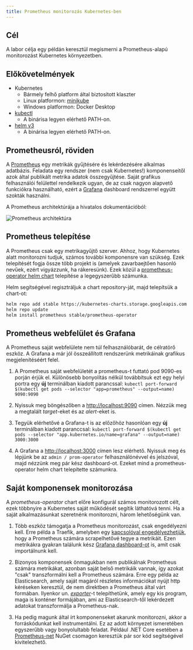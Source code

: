 ```yaml
---
title: Prometheus monitorozás Kubernetes-ben
---
```


## Cél

A labor célja egy példán keresztül megismerni a Prometheus-alapú monitorozást Kubernetes környezetben.

## Előkövetelmények

- Kubernetes
    - Bármely felhő platform által biztosított klaszter
    - Linux platformon: [minikube](https://kubernetes.io/docs/tasks/tools/install-minikube)
    - Windows platformon: Docker Desktop
- [kubectl](https://kubernetes.io/docs/tasks/tools/install-kubectl/)
    - A binárisa legyen elérhető PATH-on.
- [helm v3](https://helm.sh/docs/intro/install/)
    - A binárisa legyen elérhető PATH-on.

## Prometheusról, röviden

A [Prometheus](https://prometheus.io) egy metrikák gyűjtésére és lekérdezésére alkalmas adatbázis. Feladata egy rendszer (nem csak Kubernetes!) komponenseitől azok által publikált metrika adatok összegyűjtése. Saját grafikus felhasználói felülettel rendelkezik ugyan, de az csak nagyon alapvető funkciókra használható, ezért a [Grafana](https://grafana.com) dashboard rendszerrel együtt szokták használni.

A Prometheus architektúrája a hivatalos dokumentációból:

![Prometheus architektúra](https://prometheus.io/assets/architecture.png)

## Prometheus telepítése

A Prometheus csak egy metrikagyűjtő szerver. Ahhoz, hogy Kubernetes alatt monitorozni tudjuk, számos további komponensre van szükség. Ezek telepítését fogja össze több projekt is (amelyek zavarbaejtően hasonló nevűek, ezért vigyázzunk, ha rákeresünk). Ezek közül a [prometheus-operator helm chart](https://github.com/helm/charts/tree/master/stable/prometheus-operator) telepítése a legegyszerűbb számunka.

Helm segítségével regisztráljuk a chart repository-ját, majd telepítsük a chart-ot:

```bash
helm repo add stable https://kubernetes-charts.storage.googleapis.com
helm repo update
helm install prometheus stable/prometheus-operator
```

## Prometheus webfelület és Grafana

A Prometheus saját webfelülete nem túl felhasználóbarát, de célratörő eszköz. A Grafana a már jól összeállított rendszerünk metrikáinak grafikus megjelenítéséért felel.

1. A Prometheus saját webfelületét a prometheus-t futtató pod 9090-es porján érjük el. Különösebb bonyolítás nélkül továbbítsuk ezt egy helyi portra egy **új** terminálban kiadott parancssal: `kubectl port-forward $(kubectl get pods --selector "app=prometheus" --output=name) 9090:9090`

1. Nyissuk meg böngészőben a <http://localhost:9090> címen. Nézzük meg a megtalált _target_-eket és az _alert_-eket is.

1. Tegyük elérhetővé a Grafana-t is az előzőhöz hasonlóan egy **új** terminálban kiadott paranccsal: `kubectl port-forward $(kubectl get pods --selector "app.kubernetes.io/name=grafana" --output=name) 3000:3000`

1. A Grafana a <http://localhost:3000> címen lesz elérhető. Nyissuk meg és lépjünk be az `admin / prom-operator` felhasználónévvel és jelszóval, majd nézzünk meg pár kész dashboard-ot. Ezeket mind a prometheus-operator helm chart telepítette számunkra.

## Saját komponensek monitorozása

A _prometheus-operator_ chart előre konfigurál számos monitorozott célt, ezek többnyire a Kubernetes saját működését segítik láthatóvá tenni. Ha a saját alkalmazásunkat szeretnénk monitorozni, három lehetőségünk van.

1. Több eszköz támogatja a Prometheus monitorozást, csak engedélyezni kell. Erre példa a Traefik, amelyben egy [kapcsolóval engedélyezhetjük](https://docs.traefik.io/observability/metrics/prometheus/), hogy a Prometheus számára scrapelhetővé tegye a metrikáit. Ezen metrikákra gyakran találunk kész [Grafana dashboard-ot](https://grafana.com/grafana/dashboards/10902) is, amit csak importálnunk kell.

1. Bizonyos komponensek önmagukban nem publikálnak Prometheus számára metrikákat, azonban saját belső metrikáik vannak, így azokat "csak" transzformálni kell a Prometheus számára. Erre egy példa az Elasticsearch, amely saját magáról részletes információkat nyújt http kéréseken keresztül, de nem direktben a Prometheus által várt formában. Ilyenkor un. [_exporter_](https://github.com/justwatchcom/elasticsearch_exporter)-t telepíthetünk, amely egy kis program, maga is konténer formájában, ami az Elasticsearch-től lekérdezett adatokat transzformálja a Prometheus-nak.

1. Ha pedig magunk által írt komponenseket akarunk monitorozni, akkor a forráskódunkat kell instrumentálni. Ez az adott környezet ismeretében egyszerűbb vagy bonyolultabb feladat. Például .NET Core esetében a [Prometheus-net](https://github.com/prometheus-net/prometheus-net) NuGet csomagon keresztük pár sor kód segítségével kivitelezhető.